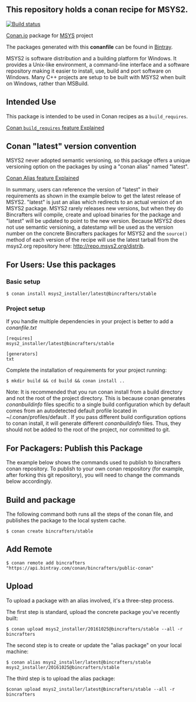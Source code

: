## This repository holds a conan recipe for MSYS2.

[![Build status](https://ci.appveyor.com/api/projects/status/m57753vg4rbyy53h/branch/stable/20161025?svg=true)](https://ci.appveyor.com/project/BinCrafters/conan-msys2-installer/branch/stable/20161025)

[Conan.io](https://conan.io) package for [MSYS](http://www.msys2.org) project

The packages generated with this **conanfile** can be found in [Bintray](https://bintray.com/bincrafters/public-conan/msys2_installer%3Abincrafters).

MSYS2 is software distribution and a building platform for Windows. It provides a Unix-like environment, a command-line interface and a software repository making it easier to install, use, build and port software on Windows.  Many C++ projects are setup to be built with MSYS2 when built on Windows, rather than MSBuild. 

## Intended Use

This package is intended to be used in Conan recipes as a `build_requires`.  

[Conan `build_requires` feature Explained](http://conanio.readthedocs.io/en/latest/reference/conanfile/attributes.html#build-requires)

## Conan "latest" version convention

MSYS2 never adopted semantic versioning, so this package offers a unique versioning option on the packages by using a "conan alias" named "latest". 

[Conan Alias feature Explained](http://conanio.readthedocs.io/en/latest/reference/commands/alias.html?highlight=conan%20alias)

In summary, users can reference the version of "latest" in their requirements as shown in the example below to get the latest release of MSYS2.  "latest" is just an alias which redirects to an actual version of an MSYS2 package. MSYS2 rarely releases new versions, but when they do Bincrafters will compile, create and upload binaries for the package and "latest" will be updated to point to the new version.  Because MSYS2 does not use semantic versioning, a datestamp will be used as the version number on the concrete Bincrafters packages for MSYS2 and the `source()` method of each version of the recipe will use the latest tarball from the msys2.org repository here:  http://repo.msys2.org/distrib. 

## For Users: Use this packages

### Basic setup

    $ conan install msys2_installer/latest@bincrafters/stable

### Project setup

If you handle multiple dependencies in your project is better to add a *conanfile.txt*

    [requires]
    msys2_installer/latest@bincrafters/stable

    [generators]
    txt

Complete the installation of requirements for your project running:

    $ mkdir build && cd build && conan install ..
	
Note: It is recommended that you run conan install from a build directory and not the root of the project directory.  This is because conan generates *conanbuildinfo* files specific to a single build configuration which by default comes from an autodetected default profile located in ~/.conan/profiles/default .  If you pass different build configuration options to conan install, it will generate different *conanbuildinfo* files.  Thus, they should not be added to the root of the project, nor committed to git. 

## For Packagers: Publish this Package

The example below shows the commands used to publish to bincrafters conan repository. To publish to your own conan respository (for example, after forking this git repository), you will need to change the commands below accordingly. 

## Build and package 

The following command both runs all the steps of the conan file, and publishes the package to the local system cache.  

    $ conan create bincrafters/stable
	
## Add Remote

	$ conan remote add bincrafters "https://api.bintray.com/conan/bincrafters/public-conan"

## Upload
	
To upload a package with an alias involved, it's a three-step process. 

The first step is standard, upload the concrete package you've recently built:

    $ conan upload msys2_installer/20161025@bincrafters/stable --all -r bincrafters

The second step is to create or update the "alias package" on your local machine: 

	$ conan alias msys2_installer/latest@bincrafters/stable msys2_installer/20161025@bincrafters/stable

The third step is to upload the alias package:

	$conan upload msys2_installer/latest@bincrafters/stable --all -r bincrafters
	

